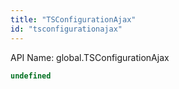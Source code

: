 ```yaml
---
title: "TSConfigurationAjax"
id: "tsconfigurationajax"
---
```


API Name: global.TSConfigurationAjax

```js
undefined
```